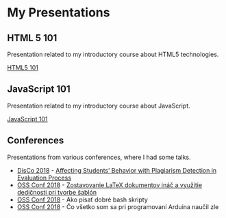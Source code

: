 # My Presentations

## HTML 5 101

Presentation related to my introductory course about HTML5 technologies.

[HTML5 101](https://bletvaska.github.io/html5.101/index.html)


## JavaScript 101

Presentation related to my introductory course about JavaScript.

[JavaScript 101](https://bletvaska.github.io/javascript.101/index.html)


## Conferences

Presentations from various conferences, where I had some talks.

* [DisCo 2018](http://disconference.eu/) - [Affecting Students’ Behavior with Plagiarism Detection in Evaluation Process](http://bit.ly/2KkkwaK)
* [OSS Conf 2018](http://ossconf.soit.sk/) - [Zostavovanie LaTeX dokumentov ináč a využitie dedičnosti pri tvorbe šablón](http://bit.ly/2yYoDrA)
* [OSS Conf 2018](http://ossconf.soit.sk/) - Ako písať dobré bash skripty
* [OSS Conf 2018](http://ossconf.soit.sk/) - Čo všetko som sa pri programovaní Arduina naučil zle
